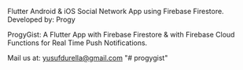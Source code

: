 Flutter Android & iOS Social Network App using Firebase Firestore.
Developed by: Progy

ProgyGist:
A Flutter App with Firebase Firestore & with Firebase Cloud Functions for Real Time Push Notifications.

Mail us at:
yusufdurella@gmail.com
"# progygist" 
